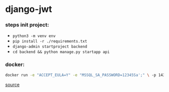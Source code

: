 # django-jwt

### steps init project:
- `python3 -m venv env`
- `pip install -r ./requirements.txt`
- `django-admin startproject backend`
- `cd backend && python manage.py startapp api`

### docker:
```sh
docker run -e "ACCEPT_EULA=Y" -e "MSSQL_SA_PASSWORD=12345Sa';" \ -p 1433:1433 --name sql1 --hostname sql1 \ -d \ mcr.microsoft.com/mssql/server:2022-latest
```


[source](https://www.youtube.com/watch?v=c-QsfbznSXI)